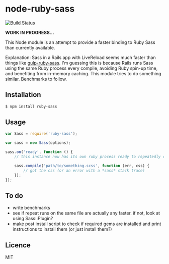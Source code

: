 # node-ruby-sass

[![Build Status](https://secure.travis-ci.org/callumlocke/node-ruby-sass.png?branch=master)](http://travis-ci.org/callumlocke/node-ruby-sass)

**WORK IN PROGRESS...**

This Node module is an attempt to provide a faster binding to Ruby Sass than currently available.

Explanation: Sass in a Rails app with LiveReload seems much faster than things like [gulp-ruby-sass](https://github.com/sindresorhus/gulp-ruby-sass). I'm guessing this is because Rails runs Sass using the same Ruby process every compile, avoiding Ruby spin-up time, and benefiting from in-memory caching. This module tries to do something similar. Benchmarks to follow.


## Installation

```sh
$ npm install ruby-sass
```

## Usage

```js
var Sass = require('ruby-sass');

var sass = new Sass(options);

sass.on('ready', function () {
    // this instance now has its own ruby process ready to repeatedly compile sass/scss files.

    sass.compile('path/to/something.scss', function (err, css) {
        // got the css (or an error with a *sass* stack trace)
    });
});
```


## To do

- write benchmarks
- see if repeat runs on the same file are actually any faster. if not, look at using Sass::Plugin?
- make post install script to check if required gems are installed and print instructions to install them (or just install them?)


## Licence

MIT
